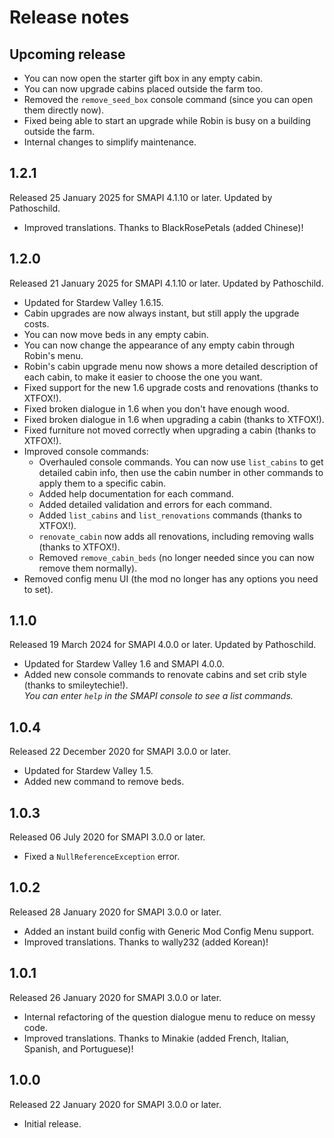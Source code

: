 ﻿# Release notes
## Upcoming release
- You can now open the starter gift box in any empty cabin.
- You can now upgrade cabins placed outside the farm too.
- Removed the `remove_seed_box` console command (since you can open them directly now).
- Fixed being able to start an upgrade while Robin is busy on a building outside the farm.
- Internal changes to simplify maintenance.

## 1.2.1
Released 25 January 2025 for SMAPI 4.1.10 or later. Updated by Pathoschild.

* Improved translations. Thanks to BlackRosePetals (added Chinese)!

## 1.2.0
Released 21 January 2025 for SMAPI 4.1.10 or later. Updated by Pathoschild.

- Updated for Stardew Valley 1.6.15.
- Cabin upgrades are now always instant, but still apply the upgrade costs.
- You can now move beds in any empty cabin.
- You can now change the appearance of any empty cabin through Robin's menu.
- Robin's cabin upgrade menu now shows a more detailed description of each cabin, to make it easier to choose the one you want.
- Fixed support for the new 1.6 upgrade costs and renovations (thanks to XTFOX!).
- Fixed broken dialogue in 1.6 when you don't have enough wood.
- Fixed broken dialogue in 1.6 when upgrading a cabin (thanks to XTFOX!).
- Fixed furniture not moved correctly when upgrading a cabin (thanks to XTFOX!).
- Improved console commands:
  - Overhauled console commands. You can now use `list_cabins` to get detailed cabin info, then use the cabin number in other commands to apply them to a specific cabin.
  - Added help documentation for each command.
  - Added detailed validation and errors for each command.
  - Added `list_cabins` and `list_renovations` commands (thanks to XTFOX!).
  - `renovate_cabin` now adds all renovations, including removing walls (thanks to XTFOX!).
  - Removed `remove_cabin_beds` (no longer needed since you can now remove them normally).
- Removed config menu UI (the mod no longer has any options you need to set).

## 1.1.0
Released 19 March 2024 for SMAPI 4.0.0 or later. Updated by Pathoschild.

- Updated for Stardew Valley 1.6 and SMAPI 4.0.0.
- Added new console commands to renovate cabins and set crib style (thanks to smileytechie!).  
  _You can enter `help` in the SMAPI console to see a list commands._

## 1.0.4
Released 22 December 2020 for SMAPI 3.0.0 or later.

- Updated for Stardew Valley 1.5.
- Added new command to remove beds.

## 1.0.3
Released 06 July 2020 for SMAPI 3.0.0 or later.

- Fixed a `NullReferenceException` error.

## 1.0.2
Released 28 January 2020 for SMAPI 3.0.0 or later.

- Added an instant build config with Generic Mod Config Menu support.
- Improved translations. Thanks to wally232 (added Korean)!

## 1.0.1
Released 26 January 2020 for SMAPI 3.0.0 or later.

- Internal refactoring of the question dialogue menu to reduce on messy code.
- Improved translations. Thanks to Minakie (added French, Italian, Spanish, and Portuguese)!

## 1.0.0
Released 22 January 2020 for SMAPI 3.0.0 or later.

- Initial release.
